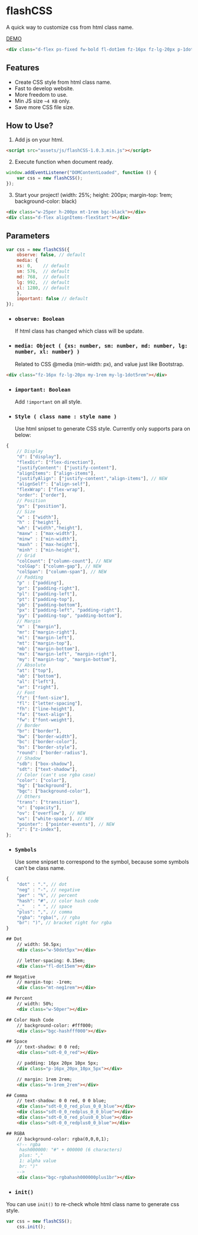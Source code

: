 # flashCSS
A quick way to customize css from html class name.

[DEMO](https://kymmax.github.io/flashCSS/src/demo.html)
```html
<div class="d-flex ps-fixed fw-bold fl-dot1em fz-16px fz-lg-20px p-1dot5rem"></div>
```

## Features
- Create CSS style from html class name.
- Fast to develop website.
- More freedom to use.
- Min JS size `~4 KB` only.
- Save more CSS file size.

## How to Use?
1. Add js on your html.
```html
<script src="assets/js/flashCSS-1.0.3.min.js"></script>
```

2. Execute function when document ready.
```javascript
window.addEventListener("DOMContentLoaded", function () {
    var css = new flashCSS();
});
```

3. Start your project!
(width: 25%; height: 200px; margin-top: 1rem; background-color: black)
```html
<div class="w-25per h-200px mt-1rem bgc-black"></div>
<div class="d-flex alignItems-flexStart"></div>
```

## Parameters
```javascript
var css = new flashCSS({
    observe: false, // default
    media: {
	xs: 0,    // default
	sm: 576,  // default
	md: 768,  // default
	lg: 992,  // default
	xl: 1280, // default
    },
    important: false // default
});
```
- ### `observe: Boolean` ###
	If html class has changed which class will be update.

- ### `media: Object ( {xs: number, sm: number, md: number, lg: number, xl: number} )` ###
	Related to CSS @media (min-width: px), and value just like Bootstrap.
```html
<div class="fz-16px fz-lg-20px my-1rem my-lg-1dot5rem"></div>
```

- ### `important: Boolean` ###
	Add `!important` on all style.

- ### `Style ( class name : style name )` ###
	Use html snipset to generate CSS style.
	Currently only supports para on below:
```javascript
{
	// Display
	"d": ["display"],
	"flexDir": ["flex-direction"],
	"justifyContent": ["justify-content"],
	"alignItems": ["align-items"],
	"justifyAlign": ["justify-content","align-items"], // NEW
	"alignSelf": ["align-self"],
	"flexWrap": ["flex-wrap"],
	"order": ["order"],
	// Position
	"ps": ["position"],
	// Size
	"w" : ["width"],
	"h" : ["height"],
	"wh": ["width","height"],
	"maxw" : ["max-width"],
	"minw" : ["min-width"],
	"maxh" : ["max-height"],
	"minh" : ["min-height"],
	// Grid
	"colCount": ["column-count"], // NEW
	"colGap": ["column-gap"], // NEW
	"colSpan": ["column-span"], // NEW
	// Padding
	"p" : ["padding"],
	"pr": ["padding-right"],
	"pl": ["padding-left"],
	"pt": ["padding-top"],
	"pb": ["padding-bottom"],
	"px": ["padding-left", "padding-right"],
	"py": ["padding-top", "padding-bottom"],
	// Margin
	"m" : ["margin"],
	"mr": ["margin-right"],
	"ml": ["margin-left"],
	"mt": ["margin-top"],
	"mb": ["margin-bottom"],
	"mx": ["margin-left", "margin-right"],
	"my": ["margin-top", "margin-bottom"],
	// Absolute
	"at": ["top"],
	"ab": ["bottom"],
	"al": ["left"],
	"ar": ["right"],
	// Font
	"fz": ["font-size"],
	"fl": ["letter-spacing"],
	"fh": ["line-height"],
	"fa": ["text-align"],
	"fw": ["font-weight"],
	// Border
	"br": ["border"],
	"bw": ["border-width"],
	"bc": ["border-color"],
	"bs": ["border-style"],
	"round": ["border-radius"],
	// Shadow
	"sdb": ["box-shadow"],
	"sdt": ["text-shadow"],
	// Color (can't use rgba case)
	"color": ["color"],
	"bg": ["background"],
	"bgc": ["background-color"],
	// Others
	"trans": ["transition"],
	"o": ["opacity"],
	"ov": ["overflow"], // NEW
	"ws": ["white-space"], // NEW
	"pointer": ["pointer-events"], // NEW
	"z": ["z-index"],
};
```

- ### `Symbols` ###
	Use some snipset to correspond to the symbol, because some symbols can't be class name.
```javascript
{
	"dot" : ".", // dot
	"neg" : "-", // negative
	"per" : "%", // percent
	"hash": "#", // color hash code
	"_"   : " ", // space
	"plus": ",", // comma
	"rgba": "rgba(", // rgba
	"br": ")", // bracket right for rgba
}
```
```html
## Dot
    // width: 50.5px;
    <div class="w-50dot5px"></div>

    // letter-spacing: 0.15em;
    <div class="fl-dot15em"></div>

## Negative
    // margin-top: -1rem;
    <div class="mt-neg1rem"></div>

## Percent
    // width: 50%;
    <div class="w-50per"></div>

## Color Hash Code
    // background-color: #fff000;
    <div class="bgc-hashfff000"></div>

## Space
    // text-shadow: 0 0 red;
    <div class="sdt-0_0_red"></div>

    // padding: 16px 20px 10px 5px;
    <div class="p-16px_20px_10px_5px"></div>

    // margin: 1rem 2rem;
    <div class="m-1rem_2rem"></div>

## Comma
    // text-shadow: 0 0 red, 0 0 blue;
    <div class="sdt-0_0_red_plus_0_0_blue"></div>
    <div class="sdt-0_0_redplus_0_0_blue"></div>
    <div class="sdt-0_0_red_plus0_0_blue"></div>
    <div class="sdt-0_0_redplus0_0_blue"></div>

## RGBA
    // background-color: rgba(0,0,0,1);
    <!-- rgba
	 hash000000: "#" + 000000 (6 characters)
	 plus: "," 
	 1: alpha value
	 br: ")"
    -->
    <div class="bgc-rgbahash000000plus1br"></div>

```

- ### `init()` ###
You can use `init()` to re-check whole html class name to generate css style.

```javascript
var css = new flashCSS();
    css.init();
```










